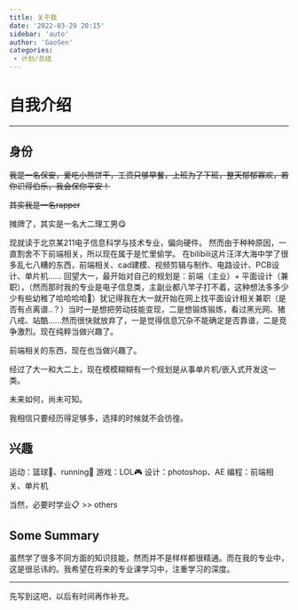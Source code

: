 ```yaml
---
title: 关于我
date: '2022-03-29 20:15'
sidebar: 'auto'
author: 'GaoSen'
categories: 
 - 计划/总结
---
```

# 自我介绍

---

## 身份

~~我是一名保安，爱吃小熊饼干，工资只够早餐，上班为了下班，整天郁郁寡欢，若你识得伯乐，我会保你平安！~~

~~其实我是一名rapper~~

摊牌了，其实是一名大二理工男:yum:

现就读于北京某211电子信息科学与技术专业，偏向硬件。
然而由于种种原因，一直割舍不下前端相关，所以现在属于是忙里偷学。
在bilibili这片汪洋大海中学了很多乱七八糟的东西，前端相关、cad建模、视频剪辑与制作、电路设计、PCB设计、单片机......
回望大一，最开始对自己的规划是：前端（主业）+ 平面设计（兼职），（然而那时我的专业是电子信息类，主副业都八竿子打不着，这种想法多多少少有些幼稚了哈哈哈哈:information_desk_person:）犹记得我在大一就开始在网上找平面设计相关兼职（是否有点离谱..？）当时一是想把劳动技能变现，二是想锻炼锻炼，看过黑光网、猪八戒、站酷......然而很快就放弃了，一是觉得信息冗杂不能确定是否靠谱，二是竞争激烈。现在纯粹当做兴趣了。

前端相关的东西，现在也当做兴趣了。

经过了大一和大二上，现在模模糊糊有一个规划是从事单片机/嵌入式开发这一类。

未来如何，尚未可知。

我相信只要经历得足够多，选择的时候就不会彷徨。

## 兴趣

运动：篮球:basketball:、running:runner:
游戏：LOL:video_game:
设计：photoshop、AE
编程：前端相关、单片机

当然，必要时学业:clipboard: >> others

## Some  Summary

虽然学了很多不同方面的知识技能，然而并不是样样都很精通。而在我的专业中，这是很忌讳的。我希望在将来的专业课学习中，注重学习的深度。

---

先写到这吧，以后有时间再作补充。

